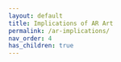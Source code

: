 ```yaml
---
layout: default
title: Implications of AR Art
permalink: /ar-implications/
nav_order: 4
has_children: true
---
```

